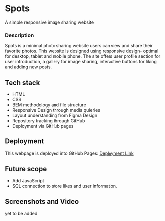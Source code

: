 # Spots

A simple responsive image sharing website

### Description

Spots is a minimal photo sharing website users can view and share their favorite photos. This website is designed using responsive design- optimal for desktop, tablet and mobile phone. The site offers user profile section for user introduction, a gallery for image sharing, interactive buttons for liking and adding new posts.

## Tech stack

- HTML
- CSS
- BEM methodology and file structure
- Responsive Design through media quieries
- Layout understanding from Figma Design
- Repository tracking through GitHub
- Deployment via GitHub pages

## Deployment

This webpage is deployed into GitHub Pages: [Deployment Link](https://prakruthin.github.io/se_project_spots/index.html)

## Future scope

- Add JavaScript
- SQL connection to store likes and user information.

## Screenshots and Video

yet to be added
